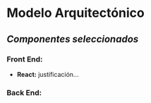  #  Modelo Arquitectónico #

 ## _Componentes seleccionados_ ##

### Front End: ###
- **React:** justificación...

  
### Back End: ###